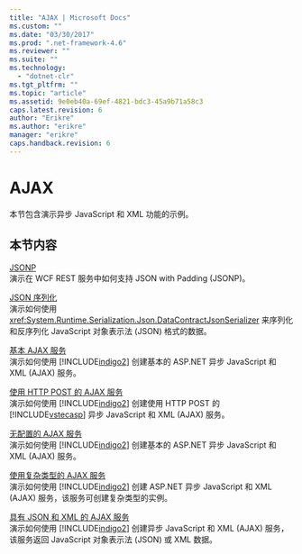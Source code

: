 ```yaml
---
title: "AJAX | Microsoft Docs"
ms.custom: ""
ms.date: "03/30/2017"
ms.prod: ".net-framework-4.6"
ms.reviewer: ""
ms.suite: ""
ms.technology: 
  - "dotnet-clr"
ms.tgt_pltfrm: ""
ms.topic: "article"
ms.assetid: 9e0eb40a-69ef-4821-bdc3-45a9b71a58c3
caps.latest.revision: 6
author: "Erikre"
ms.author: "erikre"
manager: "erikre"
caps.handback.revision: 6
---
```

# AJAX
本节包含演示异步 JavaScript 和 XML 功能的示例。  
  
## 本节内容  
 [JSONP](../../../../docs/framework/wcf/samples/jsonp.md)  
 演示在 WCF REST 服务中如何支持 JSON with Padding \(JSONP\)。  
  
 [JSON 序列化](../../../../docs/framework/wcf/samples/json-serialization.md)  
 演示如何使用 <xref:System.Runtime.Serialization.Json.DataContractJsonSerializer> 来序列化和反序列化 JavaScript 对象表示法 \(JSON\) 格式的数据。  
  
 [基本 AJAX 服务](../../../../docs/framework/wcf/samples/basic-ajax-service.md)  
 演示如何使用 [!INCLUDE[indigo2](../../../../includes/indigo2-md.md)] 创建基本的 ASP.NET 异步 JavaScript 和 XML \(AJAX\) 服务。  
  
 [使用 HTTP POST 的 AJAX 服务](../../../../docs/framework/wcf/samples/ajax-service-using-http-post.md)  
 演示如何使用 [!INCLUDE[indigo2](../../../../includes/indigo2-md.md)] 创建使用 HTTP POST 的 [!INCLUDE[vstecasp](../../../../includes/vstecasp-md.md)] 异步 JavaScript 和 XML \(AJAX\) 服务。  
  
 [无配置的 AJAX 服务](../../../../docs/framework/wcf/samples/ajax-service-without-configuration.md)  
 演示如何使用 [!INCLUDE[indigo2](../../../../includes/indigo2-md.md)] 创建基本的 ASP.NET 异步 JavaScript 和 XML \(AJAX\) 服务。  
  
 [使用复杂类型的 AJAX 服务](../../../../docs/framework/wcf/samples/ajax-service-using-complex-types-sample.md)  
 演示如何使用 [!INCLUDE[indigo2](../../../../includes/indigo2-md.md)] 创建 ASP.NET 异步 JavaScript 和 XML \(AJAX\) 服务，该服务可创建复杂类型的实例。  
  
 [具有 JSON 和 XML 的 AJAX 服务](../../../../docs/framework/wcf/samples/ajax-service-with-json-and-xml-sample.md)  
 演示如何使用 [!INCLUDE[indigo2](../../../../includes/indigo2-md.md)] 创建异步 JavaScript 和 XML \(AJAX\) 服务，该服务返回 JavaScript 对象表示法 \(JSON\) 或 XML 数据。